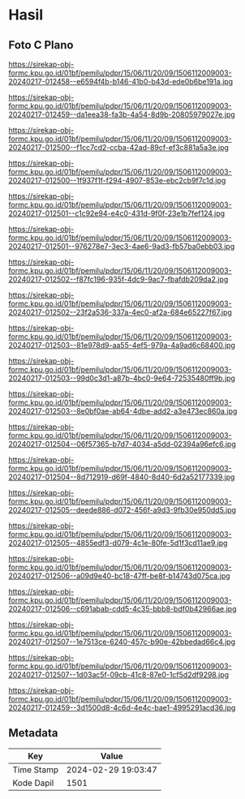 # Hasil

## Foto C Plano

https://sirekap-obj-formc.kpu.go.id/01bf/pemilu/pdpr/15/06/11/20/09/1506112009003-20240217-012458--e6594f4b-b146-41b0-b43d-ede0b6be191a.jpg

https://sirekap-obj-formc.kpu.go.id/01bf/pemilu/pdpr/15/06/11/20/09/1506112009003-20240217-012459--da1eea38-fa3b-4a54-8d9b-20805979027e.jpg

https://sirekap-obj-formc.kpu.go.id/01bf/pemilu/pdpr/15/06/11/20/09/1506112009003-20240217-012500--f1cc7cd2-ccba-42ad-89cf-ef3c881a5a3e.jpg

https://sirekap-obj-formc.kpu.go.id/01bf/pemilu/pdpr/15/06/11/20/09/1506112009003-20240217-012500--1f937f1f-f294-4907-853e-ebc2cb9f7c1d.jpg

https://sirekap-obj-formc.kpu.go.id/01bf/pemilu/pdpr/15/06/11/20/09/1506112009003-20240217-012501--c1c92e94-e4c0-431d-9f0f-23e1b7fef124.jpg

https://sirekap-obj-formc.kpu.go.id/01bf/pemilu/pdpr/15/06/11/20/09/1506112009003-20240217-012501--976278e7-3ec3-4ae6-9ad3-fb57ba0ebb03.jpg

https://sirekap-obj-formc.kpu.go.id/01bf/pemilu/pdpr/15/06/11/20/09/1506112009003-20240217-012502--f87fc196-935f-4dc9-9ac7-fbafdb209da2.jpg

https://sirekap-obj-formc.kpu.go.id/01bf/pemilu/pdpr/15/06/11/20/09/1506112009003-20240217-012502--23f2a536-337a-4ec0-af2a-684e65227f67.jpg

https://sirekap-obj-formc.kpu.go.id/01bf/pemilu/pdpr/15/06/11/20/09/1506112009003-20240217-012503--81e978d9-aa55-4ef5-979a-4a9ad6c68400.jpg

https://sirekap-obj-formc.kpu.go.id/01bf/pemilu/pdpr/15/06/11/20/09/1506112009003-20240217-012503--99d0c3d1-a87b-4bc0-9e64-72535480ff9b.jpg

https://sirekap-obj-formc.kpu.go.id/01bf/pemilu/pdpr/15/06/11/20/09/1506112009003-20240217-012503--8e0bf0ae-ab64-4dbe-add2-a3e473ec860a.jpg

https://sirekap-obj-formc.kpu.go.id/01bf/pemilu/pdpr/15/06/11/20/09/1506112009003-20240217-012504--06f57365-b7d7-4034-a5dd-02394a96efc6.jpg

https://sirekap-obj-formc.kpu.go.id/01bf/pemilu/pdpr/15/06/11/20/09/1506112009003-20240217-012504--8d712919-d69f-4840-8d40-6d2a52177339.jpg

https://sirekap-obj-formc.kpu.go.id/01bf/pemilu/pdpr/15/06/11/20/09/1506112009003-20240217-012505--deede886-d072-456f-a9d3-9fb30e950dd5.jpg

https://sirekap-obj-formc.kpu.go.id/01bf/pemilu/pdpr/15/06/11/20/09/1506112009003-20240217-012505--4855edf3-d079-4c1e-80fe-5d1f3cd11ae9.jpg

https://sirekap-obj-formc.kpu.go.id/01bf/pemilu/pdpr/15/06/11/20/09/1506112009003-20240217-012506--a09d9e40-bc18-47ff-be8f-b14743d075ca.jpg

https://sirekap-obj-formc.kpu.go.id/01bf/pemilu/pdpr/15/06/11/20/09/1506112009003-20240217-012506--c691abab-cdd5-4c35-bbb8-bdf0b42966ae.jpg

https://sirekap-obj-formc.kpu.go.id/01bf/pemilu/pdpr/15/06/11/20/09/1506112009003-20240217-012507--1e7513ce-6240-457c-b90e-42bbedad66c4.jpg

https://sirekap-obj-formc.kpu.go.id/01bf/pemilu/pdpr/15/06/11/20/09/1506112009003-20240217-012507--1d03ac5f-09cb-41c8-87e0-1cf5d2df9298.jpg

https://sirekap-obj-formc.kpu.go.id/01bf/pemilu/pdpr/15/06/11/20/09/1506112009003-20240217-012459--3d1500d8-4c6d-4e4c-bae1-4995291acd36.jpg


## Metadata

| Key        | Value               |
| ---------- | ------------------- |
| Time Stamp | 2024-02-29 19:03:47 |
| Kode Dapil | 1501                |



